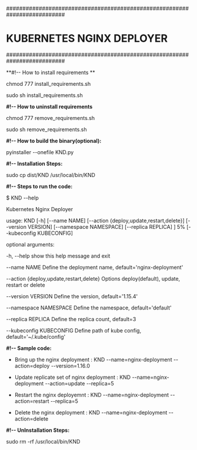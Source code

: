 ##########################################################################
#                   KUBERNETES NGINX DEPLOYER                            #
##########################################################################

**#!-- How to install requirements **

chmod 777 install_requirements.sh

sudo sh install_requirements.sh

**#!-- How to uninstall requirements**

chmod 777 remove_requirements.sh

sudo sh remove_requirements.sh 

**#!-- How to build the binary(optional):**

pyinstaller --onefile KND.py

**#!-- Installation Steps:**

sudo cp dist/KND /usr/local/bin/KND

**#!-- Steps to run the code:**

$ KND --help

Kubernetes Nginx Deployer

usage: KND [-h] [--name NAME] [--action {deploy,update,restart,delete}] [--version VERSION] [--namespace NAMESPACE] [--replica REPLICA] ]   5%
           [--kubeconfig KUBECONFIG]

optional arguments:

  -h, --help            show this help message and exit
  
  --name NAME           Define the deployment name, default='nginx-deployment'
  
  --action {deploy,update,restart,delete}
                        Options deploy(default), update, restart or delete
                        
  --version VERSION     Define the version, default='1.15.4'
  
  --namespace NAMESPACE
                        Define the namespace, default='default'
                        
  --replica REPLICA     Define the replica count, default=3
  
  --kubeconfig KUBECONFIG
                        Define path of kube config, default='~/.kube/config'
                        


**#!-- Sample code:**

- Bring up the nginx deployment            : KND --name=nginx-deployment --action=deploy --version=1.16.0
 
- Update replicate set of nginx deployment : KND --name=nginx-deployment --action=update --replica=5
 
- Restart the nginx deployemnt             : KND --name=nginx-deployment --action=restart --replica=5

- Delete the nginx deployment              : KND --name=nginx-deployment --action=delete


**#!-- UnInstallation Steps:**

sudo rm -rf /usr/local/bin/KND

